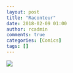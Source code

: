```yaml
---
layout: post
title: "Raconteur"
date: 2018-02-09 01:00
author: rcadmin
comments: true
categories: [Comics]
tags: []
---
```

<a href="../comics/2018/02/09/raconteur"><img src="http://dl.bitsmack.com/comics/20180209.jpg" /></a>
